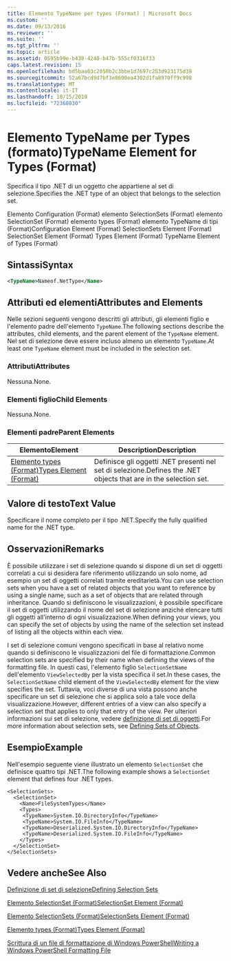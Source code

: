 ```yaml
---
title: Elemento TypeName per types (Format) | Microsoft Docs
ms.custom: ''
ms.date: 09/13/2016
ms.reviewer: ''
ms.suite: ''
ms.tgt_pltfrm: ''
ms.topic: article
ms.assetid: 0595b99e-b438-4240-b47b-555cf0316f33
caps.latest.revision: 15
ms.openlocfilehash: bd5baa03c2050b2c3bbe1d7697c253d923175d39
ms.sourcegitcommit: 52a67bcd9d7bf3e8600ea4302d1fa8970ff9c998
ms.translationtype: MT
ms.contentlocale: it-IT
ms.lasthandoff: 10/15/2019
ms.locfileid: "72368030"
---
```

# <a name="typename-element-for-types-format"></a><span data-ttu-id="2c21a-102">Elemento TypeName per Types (formato)</span><span class="sxs-lookup"><span data-stu-id="2c21a-102">TypeName Element for Types (Format)</span></span>

<span data-ttu-id="2c21a-103">Specifica il tipo .NET di un oggetto che appartiene al set di selezione.</span><span class="sxs-lookup"><span data-stu-id="2c21a-103">Specifies the .NET type of an object that belongs to the selection set.</span></span>

<span data-ttu-id="2c21a-104">Elemento Configuration (Format) elemento SelectionSets (Format) elemento SelectionSet (Format) elemento types (Format) elemento TypeName di tipi (Format)</span><span class="sxs-lookup"><span data-stu-id="2c21a-104">Configuration Element (Format) SelectionSets Element (Format) SelectionSet Element (Format) Types Element (Format) TypeName Element of Types (Format)</span></span>

## <a name="syntax"></a><span data-ttu-id="2c21a-105">Sintassi</span><span class="sxs-lookup"><span data-stu-id="2c21a-105">Syntax</span></span>

```xml
<TypeName>Nameof.NetType</Name>
```

## <a name="attributes-and-elements"></a><span data-ttu-id="2c21a-106">Attributi ed elementi</span><span class="sxs-lookup"><span data-stu-id="2c21a-106">Attributes and Elements</span></span>

<span data-ttu-id="2c21a-107">Nelle sezioni seguenti vengono descritti gli attributi, gli elementi figlio e l'elemento padre dell'elemento `TypeName`.</span><span class="sxs-lookup"><span data-stu-id="2c21a-107">The following sections describe the attributes, child elements, and the parent element of the `TypeName` element.</span></span> <span data-ttu-id="2c21a-108">Nel set di selezione deve essere incluso almeno un elemento `TypeName`.</span><span class="sxs-lookup"><span data-stu-id="2c21a-108">At least one `TypeName` element must be included in the selection set.</span></span>

### <a name="attributes"></a><span data-ttu-id="2c21a-109">Attributi</span><span class="sxs-lookup"><span data-stu-id="2c21a-109">Attributes</span></span>

<span data-ttu-id="2c21a-110">Nessuna.</span><span class="sxs-lookup"><span data-stu-id="2c21a-110">None.</span></span>

### <a name="child-elements"></a><span data-ttu-id="2c21a-111">Elementi figlio</span><span class="sxs-lookup"><span data-stu-id="2c21a-111">Child Elements</span></span>

<span data-ttu-id="2c21a-112">Nessuna.</span><span class="sxs-lookup"><span data-stu-id="2c21a-112">None.</span></span>

### <a name="parent-elements"></a><span data-ttu-id="2c21a-113">Elementi padre</span><span class="sxs-lookup"><span data-stu-id="2c21a-113">Parent Elements</span></span>

|<span data-ttu-id="2c21a-114">Elemento</span><span class="sxs-lookup"><span data-stu-id="2c21a-114">Element</span></span>|<span data-ttu-id="2c21a-115">Description</span><span class="sxs-lookup"><span data-stu-id="2c21a-115">Description</span></span>|
|-------------|-----------------|
|[<span data-ttu-id="2c21a-116">Elemento types (Format)</span><span class="sxs-lookup"><span data-stu-id="2c21a-116">Types Element (Format)</span></span>](./types-element-for-selectionset-format.md)|<span data-ttu-id="2c21a-117">Definisce gli oggetti .NET presenti nel set di selezione.</span><span class="sxs-lookup"><span data-stu-id="2c21a-117">Defines the .NET objects that are in the selection set.</span></span>|

## <a name="text-value"></a><span data-ttu-id="2c21a-118">Valore di testo</span><span class="sxs-lookup"><span data-stu-id="2c21a-118">Text Value</span></span>

<span data-ttu-id="2c21a-119">Specificare il nome completo per il tipo .NET.</span><span class="sxs-lookup"><span data-stu-id="2c21a-119">Specify the fully qualified name for the .NET type.</span></span>

## <a name="remarks"></a><span data-ttu-id="2c21a-120">Osservazioni</span><span class="sxs-lookup"><span data-stu-id="2c21a-120">Remarks</span></span>

<span data-ttu-id="2c21a-121">È possibile utilizzare i set di selezione quando si dispone di un set di oggetti correlati a cui si desidera fare riferimento utilizzando un solo nome, ad esempio un set di oggetti correlati tramite ereditarietà.</span><span class="sxs-lookup"><span data-stu-id="2c21a-121">You can use selection sets when you have a set of related objects that you want to reference by using a single name, such as a set of objects that are related through inheritance.</span></span> <span data-ttu-id="2c21a-122">Quando si definiscono le visualizzazioni, è possibile specificare il set di oggetti utilizzando il nome del set di selezione anziché elencare tutti gli oggetti all'interno di ogni visualizzazione.</span><span class="sxs-lookup"><span data-stu-id="2c21a-122">When defining your views, you can specify the set of objects by using the name of the selection set instead of listing all the objects within each view.</span></span>

<span data-ttu-id="2c21a-123">I set di selezione comuni vengono specificati in base al relativo nome quando si definiscono le visualizzazioni del file di formattazione.</span><span class="sxs-lookup"><span data-stu-id="2c21a-123">Common selection sets are specified by their name when defining the views of the formatting file.</span></span> <span data-ttu-id="2c21a-124">In questi casi, l'elemento figlio `SelectionSetName` dell'elemento `ViewSelectedBy` per la vista specifica il set.</span><span class="sxs-lookup"><span data-stu-id="2c21a-124">In these cases, the `SelectionSetName` child element of the `ViewSelectedBy` element for the view specifies the set.</span></span> <span data-ttu-id="2c21a-125">Tuttavia, voci diverse di una vista possono anche specificare un set di selezione che si applica solo a tale voce della visualizzazione.</span><span class="sxs-lookup"><span data-stu-id="2c21a-125">However, different entries of a view can also specify a selection set that applies to only that entry of the view.</span></span> <span data-ttu-id="2c21a-126">Per ulteriori informazioni sui set di selezione, vedere [definizione di set di oggetti](./defining-selection-sets.md).</span><span class="sxs-lookup"><span data-stu-id="2c21a-126">For more information about selection sets, see [Defining Sets of Objects](./defining-selection-sets.md).</span></span>

## <a name="example"></a><span data-ttu-id="2c21a-127">Esempio</span><span class="sxs-lookup"><span data-stu-id="2c21a-127">Example</span></span>

<span data-ttu-id="2c21a-128">Nell'esempio seguente viene illustrato un elemento `SelectionSet` che definisce quattro tipi .NET.</span><span class="sxs-lookup"><span data-stu-id="2c21a-128">The following example shows a `SelectionSet` element that defines four .NET types.</span></span>

```
<SelectionSets>
  <SelectionSet>
    <Name>FileSystemTypes</Name>
    <Types>
     <TypeName>System.IO.DirectoryInfo</TypeName>
     <TypeName>System.IO.FileInfo</TypeName>
     <TypeName>Deserialized.System.IO.DirectoryInfo</TypeName>
     <TypeName>Deserialized.System.IO.FileInfo</TypeName>
    </Types>
  </SelectionSet>
</SelectionSets>
```

## <a name="see-also"></a><span data-ttu-id="2c21a-129">Vedere anche</span><span class="sxs-lookup"><span data-stu-id="2c21a-129">See Also</span></span>

[<span data-ttu-id="2c21a-130">Definizione di set di selezione</span><span class="sxs-lookup"><span data-stu-id="2c21a-130">Defining Selection Sets</span></span>](./defining-selection-sets.md)

[<span data-ttu-id="2c21a-131">Elemento SelectionSet (Format)</span><span class="sxs-lookup"><span data-stu-id="2c21a-131">SelectionSet Element (Format)</span></span>](./selectionset-element-format.md)

[<span data-ttu-id="2c21a-132">Elemento SelectionSets (Format)</span><span class="sxs-lookup"><span data-stu-id="2c21a-132">SelectionSets Element (Format)</span></span>](./selectionsets-element-format.md)

[<span data-ttu-id="2c21a-133">Elemento types (Format)</span><span class="sxs-lookup"><span data-stu-id="2c21a-133">Types Element (Format)</span></span>](./types-element-for-selectionset-format.md)

[<span data-ttu-id="2c21a-134">Scrittura di un file di formattazione di Windows PowerShell</span><span class="sxs-lookup"><span data-stu-id="2c21a-134">Writing a Windows PowerShell Formatting File</span></span>](./writing-a-powershell-formatting-file.md)
